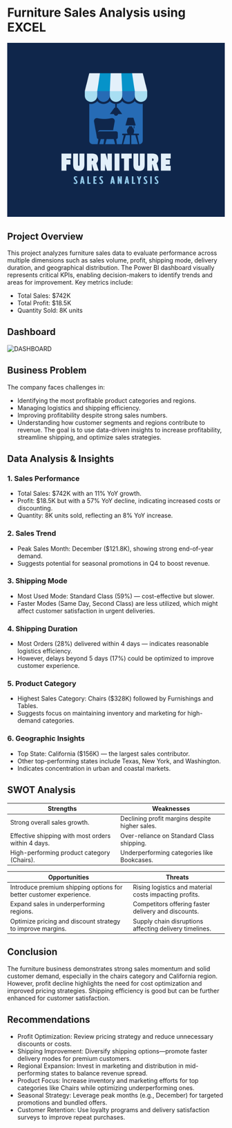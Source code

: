 # Furniture Sales Analysis using EXCEL
![FSLOGO](https://github.com/KumarBoste/Furniture_Sales_Analysis/blob/main/Furniture%20Sales%20LOGO.png)

## Project Overview
This project analyzes furniture sales data to evaluate performance across multiple dimensions such as sales volume, profit, shipping mode, delivery duration, and geographical distribution. The Power BI dashboard visually represents critical KPIs, enabling decision-makers to identify trends and areas for improvement.
Key metrics include:
- Total Sales: $742K
- Total Profit: $18.5K
- Quantity Sold: 8K units

## Dashboard
![DASHBOARD](https://github.com/KumarBoste/Furniture_Sales_Analysis/tree/main/Excel%20Dashboard)

## Business Problem
The company faces challenges in:
- Identifying the most profitable product categories and regions.
- Managing logistics and shipping efficiency.
- Improving profitability despite strong sales numbers.
- Understanding how customer segments and regions contribute to revenue.
The goal is to use data-driven insights to increase profitability, streamline shipping, and optimize sales strategies.

## Data Analysis & Insights
### 1. Sales Performance
- Total Sales: $742K with  an 11% YoY growth.
- Profit: $18.5K but with a 57% YoY decline, indicating increased costs or discounting.
- Quantity: 8K units sold, reflecting an 8% YoY increase.

### 2. Sales Trend
- Peak Sales Month: December ($121.8K), showing strong end-of-year demand.
- Suggests potential for seasonal promotions in Q4 to boost revenue.

### 3. Shipping Mode
- Most Used Mode: Standard Class (59%) — cost-effective but slower.
- Faster Modes (Same Day, Second Class) are less utilized, which might affect customer satisfaction in urgent deliveries.

### 4. Shipping Duration
- Most Orders (28%) delivered within 4 days — indicates reasonable logistics efficiency.
- However, delays beyond 5 days (17%) could be optimized to improve customer experience.

### 5. Product Category
- Highest Sales Category: Chairs ($328K) followed by Furnishings and Tables.
- Suggests focus on maintaining inventory and marketing for high-demand categories.

### 6. Geographic Insights
- Top State: California ($156K) — the largest sales contributor.
- Other top-performing states include Texas, New York, and Washington.
- Indicates concentration in urban and coastal markets.

## SWOT Analysis
| Strengths |	Weaknesses |
|-----------|------------|
|Strong overall sales growth.|Declining profit margins despite higher sales.|
|Effective shipping with most orders within 4 days.|Over-reliance on Standard Class shipping.|
|High-performing product category (Chairs).|Underperforming categories like Bookcases.|

| Opportunities |	Threats |
|---------------|---------|
|Introduce premium shipping options for better customer experience.|Rising logistics and material costs impacting profits.|
|Expand sales in underperforming regions.|Competitors offering faster delivery and discounts.|
|Optimize pricing and discount strategy to improve margins.|Supply chain disruptions affecting delivery timelines.|

## Conclusion
The furniture business demonstrates strong sales momentum and solid customer demand, especially in the chairs category and California region. However, profit decline highlights the need for cost optimization and improved pricing strategies. Shipping efficiency is good but can be further enhanced for customer satisfaction.

## Recommendations
- Profit Optimization: Review pricing strategy and reduce unnecessary discounts or costs.
- Shipping Improvement: Diversify shipping options—promote faster delivery modes for premium customers.
- Regional Expansion: Invest in marketing and distribution in mid-performing states to balance revenue spread.
- Product Focus: Increase inventory and marketing efforts for top categories like Chairs while optimizing underperforming ones.
- Seasonal Strategy: Leverage peak months (e.g., December) for targeted promotions and bundled offers.
- Customer Retention: Use loyalty programs and delivery satisfaction surveys to improve repeat purchases.
